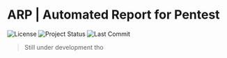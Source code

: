 # ARP | Automated Report for Pentest 

![License](https://img.shields.io/badge/license-MIT-blue)
![Project Status](https://img.shields.io/badge/Status-In%20Development-red)
![Last Commit](https://img.shields.io/github/last-commit/Samestora/ARP)  

> Still under development tho